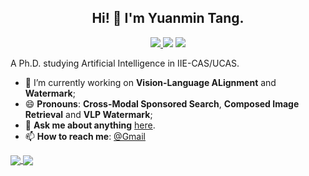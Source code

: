 <h2 align="center"> Hi! 👋 I'm Yuanmin Tang. </h2>
<p align="center">
  <a href="https://github.com/Pter61/Pter61">
    <img src="https://img.shields.io/badge/dynamic/json?label=GitHub&query=%24.data.totalSubs&url=https%3A%2F%2Fapi.spencerwoo.com%2Fsubstats%2F%3Fsource%3Dgithub%26queryKey%3DPter61&labelColor=grey&color=181717&logo=github&longCache=true&style=flat-square&suffix=%20Followers">
  </a>
  <img src="https://komarev.com/ghpvc/?username=Pter61&label=Profile%20views&color=d9e3f0&style=flat">
  <img src="https://img.shields.io/badge/D.Cs.-Univ.%20CAS%20(2021--now)-brightgreen?style=flat-square&color=181717&labelColor=499DF1">
</p>

A Ph.D. studying Artificial Intelligence in IIE-CAS/UCAS.

<!--
### Hi there, welcome! 👋 

**Loyalsoldier/Loyalsoldier** is a ✨ _special_ ✨ repository because its `README.md` (this file) appears on your GitHub profile.

Here are some ideas to get you started:

- 🔭 I’m currently working on ...
- 🌱 I’m currently learning ...
- 👯 I’m looking to collaborate on ...
- 🤔 I’m looking for help with ...
- 💬 Ask me about ...
- 📫 How to reach me: ...
- 😄 Pronouns: ...
- ⚡ Fun fact: ...
-->

- 🔭 I’m currently working on **Vision-Language ALignment** and **Watermark**;
- 😄 **Pronouns**: **Cross-Modal Sponsored Search**,  **Composed Image Retrieval** and **VLP Watermark**;
- 💬 **Ask me about anything** [here](https://github.com/Pter61/Pter61/issues).
- 📫 **How to reach me**: [@Gmail](tangyuanmin6@gmail.com)


<a href="https://github.com/anuraghazra/github-readme-stats">
  <img align="center" src="https://github-readme-stats.vercel.app/api?username=Pter61&count_private=true&show_icons=true&hide=prs" />
</a>
<a href="https://github.com/anuraghazra/convoychat">
  <img align="center" src="https://github-readme-stats.vercel.app/api/top-langs/?username=Pter61&layout=compact&count_private=true" />
</a>
